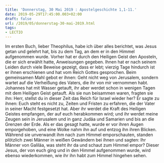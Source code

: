 ```yaml
---
title: 'Donnerstag, 30 Mai 2019 : Apostelgeschichte 1,1-11.'
date: 2019-05-29T17:45:00.003+02:00
draft: false
url: /2019/05/donnerstag-30-mai-2019.html
tags: 
- LECTIO
---
```


Im ersten Buch, lieber Theophilus, habe ich über alles berichtet, was Jesus getan und gelehrt hat, bis zu dem Tag, an dem er in den Himmel aufgenommen wurde. Vorher hat er durch den Heiligen Geist den Aposteln, die er sich erwählt hatte, Anweisungen gegeben. Ihnen hat er nach seinem Leiden durch viele Beweise gezeigt, dass er lebt; vierzig Tage hindurch ist er ihnen erschienen und hat vom Reich Gottes gesprochen. Beim gemeinsamen Mahl gebot er ihnen: Geht nicht weg von Jerusalem, sondern wartet auf die Verheißung des Vaters, die ihr von mir vernommen habt. Johannes hat mit Wasser getauft, ihr aber werdet schon in wenigen Tagen mit dem Heiligen Geist getauft. Als sie nun beisammen waren, fragten sie ihn: Herr, stellst du in dieser Zeit das Reich für Israel wieder her? Er sagte zu ihnen: Euch steht es nicht zu, Zeiten und Fristen zu erfahren, die der Vater in seiner Macht festgesetzt hat. Aber ihr werdet die Kraft des Heiligen Geistes empfangen, der auf euch herabkommen wird; und ihr werdet meine Zeugen sein in Jerusalem und in ganz Judäa und Samarien und bis an die Grenzen der Erde. Als er das gesagt hatte, wurde er vor ihren Augen emporgehoben, und eine Wolke nahm ihn auf und entzog ihn ihren Blicken. Während sie unverwandt ihm nach zum Himmel emporschauten, standen plötzlich zwei Männer in weißen Gewändern bei ihnen und sagten: Ihr Männer von Galiläa, was steht ihr da und schaut zum Himmel empor? Dieser Jesus, der von euch ging und in den Himmel aufgenommen wurde, wird ebenso wiederkommen, wie ihr ihn habt zum Himmel hingehen sehen.